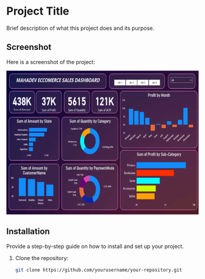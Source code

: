 # Project Title

Brief description of what this project does and its purpose.

## Screenshot

Here is a screenshot of the project:

![Project Screenshot](./BI_pro_1.png)

## Installation

Provide a step-by-step guide on how to install and set up your project.

1. Clone the repository:
   ```bash
   git clone https://github.com/yourusername/your-repository.git
